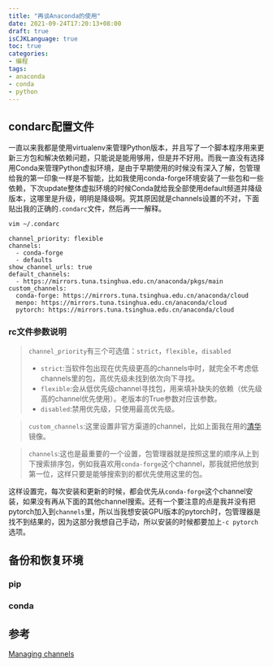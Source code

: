 ```yaml
---
title: "再谈Anaconda的使用"
date: 2021-09-24T17:20:13+08:00
draft: true
isCJKLanguage: true
toc: true
categories:
- 编程
tags:
- anaconda
- conda
- python
---
```


## condarc配置文件
一直以来我都是使用virtualenv来管理Python版本，并且写了一个脚本程序用来更新三方包和解决依赖问题，只能说是能用够用，但是并不好用。而我一直没有选择用Conda来管理Python虚拟环境，是由于早期使用的时候没有深入了解，包管理给我的第一印象一样是不智能，比如我使用conda-forge环境安装了一些包和一些依赖，下次update整体虚拟环境的时候Conda就给我全部使用default频道并降级版本，这哪里是升级，明明是降级啊。究其原因就是channels设置的不对，下面贴出我的正确的`.condarc`文件，然后再一一解释。

```bash
vim ~/.condarc
```
```apacheconf
channel_priority: flexible
channels:
  - conda-forge
  - defaults
show_channel_urls: true
default_channels:
  - https://mirrors.tuna.tsinghua.edu.cn/anaconda/pkgs/main
custom_channels:
  conda-forge: https://mirrors.tuna.tsinghua.edu.cn/anaconda/cloud
  menpo: https://mirrors.tuna.tsinghua.edu.cn/anaconda/cloud
  pytorch: https://mirrors.tuna.tsinghua.edu.cn/anaconda/cloud
```

### rc文件参数说明
> `channel_priority`有三个可选值：`strict`，`flexible`，`disabled`
> - `strict`:当软件包出现在优先级更高的channels中时，就完全不考虑低channels里的包，高优先级未找到依次向下寻找。
>  - `flexible`:会从低优先级channel寻找包，用来填补缺失的依赖（优先级高的channel优先使用）。老版本的True参数对应该参数。
>  - `disabled`:禁用优先级，只使用最高优先级。


> `custom_channels`:这里设置非官方渠道的channel，比如上面我在用的[清华](https://mirrors.tuna.tsinghua.edu.cn/anaconda/)镜像。


> `channels`:这也是最重要的一个设置，包管理器就是按照这里的顺序从上到下搜索排序包，例如我喜欢用`conda-forge`这个channel，那我就把他放到第一位，这样只要是能够搜索到的都优先使用这里的包。

这样设置完，每次安装和更新的时候，都会优先从`conda-forge`这个channel安装，如果没有再从下面的其他channel搜索。还有一个要注意的点是我并没有把pytorch加入到`channels`里，所以当我想安装GPU版本的pytorch时，包管理器是找不到结果的，因为这部分我想自己手动，所以安装的时候都要加上`-c pytorch`选项。

## 备份和恢复环境

### pip

### conda

## 参考
[Managing channels](https://conda.io/projects/conda/en/latest/user-guide/tasks/manage-channels.html#strict-channel-priority)